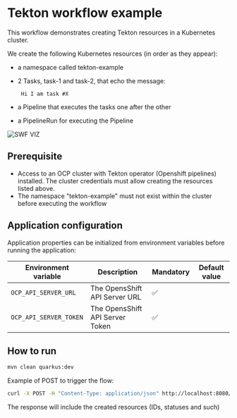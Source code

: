 # Tekton workflow example
This workflow demonstrates creating Tekton resources in a Kubernetes cluster.

We create the following Kubernetes resources (in order as they appear):
 - a namespace called tekton-example
 - 2 Tasks, task-1 and task-2, that echo the message:

        Hi I am task #X

 - a Pipeline that executes the tasks one after the other
 - a PipelineRun for executing the Pipeline

![SWF VIZ](https://github.com/parodos-dev/serverless-workflows-example/blob/main/tekton/tekton.svg)

## Prerequisite
* Access to an OCP cluster with Tekton operator (Openshift pipelines) installed. The cluster credentials must allow creating the resources listed above.
* The namespace "tekton-example" must not exist within the cluster before executing the workflow

## Application configuration
Application properties can be initialized from environment variables before running the application:

| Environment variable  | Description | Mandatory | Default value |
|-----------------------|-------------|-----------|---------------|
| `OCP_API_SERVER_URL`  | The OpensShift API Server URL | ✅ | |
| `OCP_API_SERVER_TOKEN`| The OpensShift API Server Token | ✅ | |

## How to run

```bash
mvn clean quarkus:dev
```

Example of POST to trigger the flow:
```bash
curl -X POST -H "Content-Type: application/json" http://localhost:8080/tekton
```

The response will include the created resources (IDs, statuses and such)
